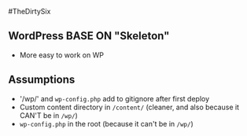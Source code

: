 #TheDirtySix

## WordPress BASE ON "Skeleton"

* More easy to work on WP

## Assumptions

* '/wp/' and `wp-config.php` add to gitignore after first deploy
* Custom content directory in `/content/` (cleaner, and also because it CAN'T be in `/wp/`)
* `wp-config.php` in the root (because it can't be in `/wp/`)


